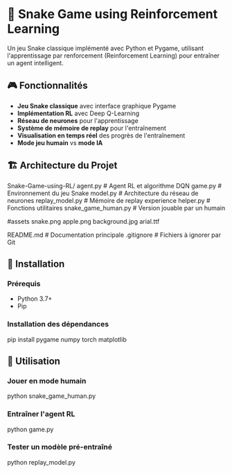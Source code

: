 # 🐍 Snake Game using Reinforcement Learning

Un jeu Snake classique implémenté avec Python et Pygame, utilisant l'apprentissage par renforcement (Reinforcement Learning) pour entraîner un agent intelligent.

## 🎮 Fonctionnalités

- **Jeu Snake classique** avec interface graphique Pygame
- **Implémentation RL** avec Deep Q-Learning
- **Réseau de neurones** pour l'apprentissage
- **Système de mémoire de replay** pour l'entraînement
- **Visualisation en temps réel** des progrès de l'entraînement
- **Mode jeu humain** vs **mode IA**

## 🏗️ Architecture du Projet
Snake-Game-using-RL/
agent.py                  # Agent RL et algorithme DQN
game.py                   # Environnement du jeu Snake
model.py                  # Architecture du réseau de neurones
replay_model.py           # Mémoire de replay experience
helper.py                 # Fonctions utilitaires
snake_game_human.py       # Version jouable par un humain

#assets
snake.png
apple.png
background.jpg
arial.ttf

README.md                     # Documentation principale
.gitignore                    # Fichiers à ignorer par Git


## 🚀 Installation

### Prérequis
- Python 3.7+
- Pip

### Installation des dépendances
pip install pygame numpy torch matplotlib

## 🎯 Utilisation
### Jouer en mode humain
python snake_game_human.py

### Entraîner l'agent RL
python game.py

### Tester un modèle pré-entraîné
python replay_model.py
